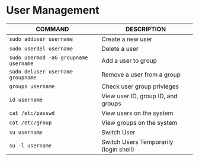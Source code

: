 # User Management

| COMMAND                               | DESCRIPTION                            |
| ------------------------------------- | -------------------------------------- |
| `sudo adduser username`               | Create a new user                      |
| `sudo userdel username`               | Delete a user                          |
| `sudo usermod -aG groupname username` | Add a user to group                    |
| `sudo deluser username groupname`     | Remove a user from a group             |
| `groups username`                     | Check user group privleges             |
| `id username`                         | View user ID, group ID, and groups     |
| `cat /etc/passwd`                     | View users on the system               |
| `cat /etc/group`                      | View groups on the system              |
| `su username`                         | Switch User                            |
| `su -l username`                      | Switch Users Temporarily (login shell) |
